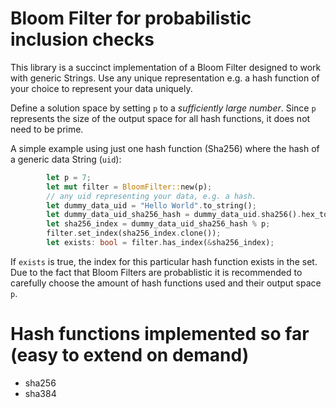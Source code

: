 # Bloom Filter for probabilistic inclusion checks
This library is a succinct implementation of a Bloom Filter designed to work with generic Strings.
Use any unique representation e.g. a hash function of your choice to represent your data uniquely.

Define a solution space by setting `p` to a *sufficiently large number*. Since `p` represents the size of the
output space for all hash functions, it does not need to be prime.

A simple example using just one hash function (Sha256) where the hash of a generic data String (`uid`):
```rust
        let p = 7;
        let mut filter = BloomFilter::new(p);
        // any uid representing your data, e.g. a hash.
        let dummy_data_uid = "Hello World".to_string();
        let dummy_data_uid_sha256_hash = dummy_data_uid.sha256().hex_to_big_int();
        let sha256_index = dummy_data_uid_sha256_hash % p;
        filter.set_index(sha256_index.clone());
        let exists: bool = filter.has_index(&sha256_index);
```
If `exists` is true, the index for this particular hash function exists in the set. Due to the fact that Bloom Filters
are probablistic it is recommended to carefully choose the amount of hash functions used and their output space `p`.

# Hash functions implemented so far (easy to extend on demand)
- sha256
- sha384